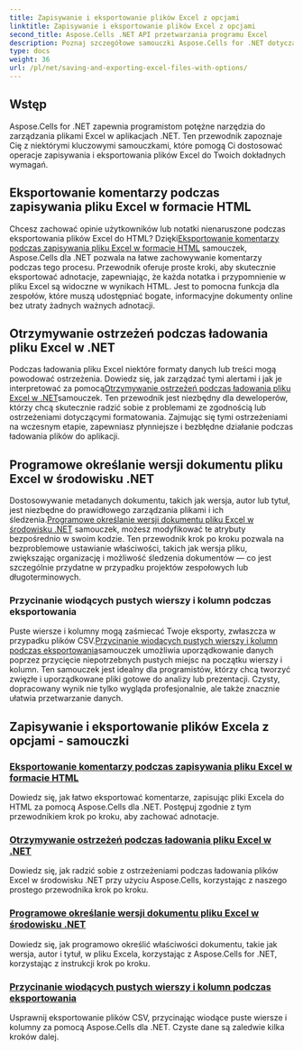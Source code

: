 ```yaml
---
title: Zapisywanie i eksportowanie plików Excel z opcjami
linktitle: Zapisywanie i eksportowanie plików Excel z opcjami
second_title: Aspose.Cells .NET API przetwarzania programu Excel
description: Poznaj szczegółowe samouczki Aspose.Cells for .NET dotyczące zapisywania i eksportowania plików Excel. Dowiedz się, jak obsługiwać komentarze, właściwości dokumentu, ostrzeżenia i przycinanie danych.
type: docs
weight: 36
url: /pl/net/saving-and-exporting-excel-files-with-options/
---
```

## Wstęp

Aspose.Cells for .NET zapewnia programistom potężne narzędzia do zarządzania plikami Excel w aplikacjach .NET. Ten przewodnik zapoznaje Cię z niektórymi kluczowymi samouczkami, które pomogą Ci dostosować operacje zapisywania i eksportowania plików Excel do Twoich dokładnych wymagań.

## Eksportowanie komentarzy podczas zapisywania pliku Excel w formacie HTML

 Chcesz zachować opinie użytkowników lub notatki nienaruszone podczas eksportowania plików Excel do HTML? Dzięki[Eksportowanie komentarzy podczas zapisywania pliku Excel w formacie HTML](./exporting-comments/) samouczek, Aspose.Cells dla .NET pozwala na łatwe zachowywanie komentarzy podczas tego procesu. Przewodnik oferuje proste kroki, aby skutecznie eksportować adnotacje, zapewniając, że każda notatka i przypomnienie w pliku Excel są widoczne w wynikach HTML. Jest to pomocna funkcja dla zespołów, które muszą udostępniać bogate, informacyjne dokumenty online bez utraty żadnych ważnych adnotacji. 

## Otrzymywanie ostrzeżeń podczas ładowania pliku Excel w .NET

 Podczas ładowania pliku Excel niektóre formaty danych lub treści mogą powodować ostrzeżenia. Dowiedz się, jak zarządzać tymi alertami i jak je interpretować za pomocą[Otrzymywanie ostrzeżeń podczas ładowania pliku Excel w .NET](./getting-warnings-while-loading-excel-file/)samouczek. Ten przewodnik jest niezbędny dla deweloperów, którzy chcą skutecznie radzić sobie z problemami ze zgodnością lub ostrzeżeniami dotyczącymi formatowania. Zajmując się tymi ostrzeżeniami na wczesnym etapie, zapewniasz płynniejsze i bezbłędne działanie podczas ładowania plików do aplikacji.

## Programowe określanie wersji dokumentu pliku Excel w środowisku .NET

 Dostosowywanie metadanych dokumentu, takich jak wersja, autor lub tytuł, jest niezbędne do prawidłowego zarządzania plikami i ich śledzenia.[Programowe określanie wersji dokumentu pliku Excel w środowisku .NET](./specifying-document-version-of-excel-file/) samouczek, możesz modyfikować te atrybuty bezpośrednio w swoim kodzie. Ten przewodnik krok po kroku pozwala na bezproblemowe ustawianie właściwości, takich jak wersja pliku, zwiększając organizację i możliwość śledzenia dokumentów — co jest szczególnie przydatne w przypadku projektów zespołowych lub długoterminowych.

### Przycinanie wiodących pustych wierszy i kolumn podczas eksportowania

 Puste wiersze i kolumny mogą zaśmiecać Twoje eksporty, zwłaszcza w przypadku plików CSV.[Przycinanie wiodących pustych wierszy i kolumn podczas eksportowania](./trimming-leading-blank-rows-and-columns/)samouczek umożliwia uporządkowanie danych poprzez przycięcie niepotrzebnych pustych miejsc na początku wierszy i kolumn. Ten samouczek jest idealny dla programistów, którzy chcą tworzyć zwięzłe i uporządkowane pliki gotowe do analizy lub prezentacji. Czysty, dopracowany wynik nie tylko wygląda profesjonalnie, ale także znacznie ułatwia przetwarzanie danych.

## Zapisywanie i eksportowanie plików Excela z opcjami - samouczki
### [Eksportowanie komentarzy podczas zapisywania pliku Excel w formacie HTML](./exporting-comments/)
Dowiedz się, jak łatwo eksportować komentarze, zapisując pliki Excela do HTML za pomocą Aspose.Cells dla .NET. Postępuj zgodnie z tym przewodnikiem krok po kroku, aby zachować adnotacje.
### [Otrzymywanie ostrzeżeń podczas ładowania pliku Excel w .NET](./getting-warnings-while-loading-excel-file/)
Dowiedz się, jak radzić sobie z ostrzeżeniami podczas ładowania plików Excel w środowisku .NET przy użyciu Aspose.Cells, korzystając z naszego prostego przewodnika krok po kroku.
### [Programowe określanie wersji dokumentu pliku Excel w środowisku .NET](./specifying-document-version-of-excel-file/)
Dowiedz się, jak programowo określić właściwości dokumentu, takie jak wersja, autor i tytuł, w pliku Excela, korzystając z Aspose.Cells for .NET, korzystając z instrukcji krok po kroku.
### [Przycinanie wiodących pustych wierszy i kolumn podczas eksportowania](./trimming-leading-blank-rows-and-columns/)
Usprawnij eksportowanie plików CSV, przycinając wiodące puste wiersze i kolumny za pomocą Aspose.Cells dla .NET. Czyste dane są zaledwie kilka kroków dalej.
